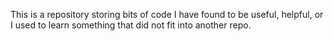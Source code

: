 This is a repository storing bits of code I have found to be useful, helpful, or I used to learn something that did not fit into another repo.
